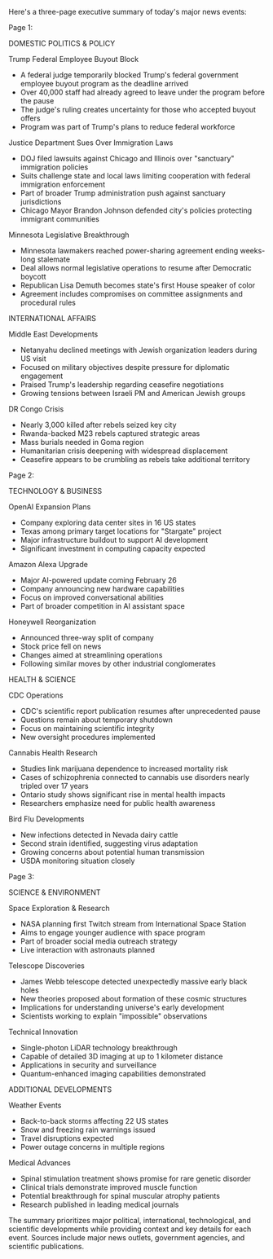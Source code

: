 Here's a three-page executive summary of today's major news events:

Page 1:

DOMESTIC POLITICS & POLICY

Trump Federal Employee Buyout Block
- A federal judge temporarily blocked Trump's federal government employee buyout program as the deadline arrived
- Over 40,000 staff had already agreed to leave under the program before the pause
- The judge's ruling creates uncertainty for those who accepted buyout offers
- Program was part of Trump's plans to reduce federal workforce

Justice Department Sues Over Immigration Laws
- DOJ filed lawsuits against Chicago and Illinois over "sanctuary" immigration policies
- Suits challenge state and local laws limiting cooperation with federal immigration enforcement
- Part of broader Trump administration push against sanctuary jurisdictions
- Chicago Mayor Brandon Johnson defended city's policies protecting immigrant communities

Minnesota Legislative Breakthrough
- Minnesota lawmakers reached power-sharing agreement ending weeks-long stalemate
- Deal allows normal legislative operations to resume after Democratic boycott
- Republican Lisa Demuth becomes state's first House speaker of color
- Agreement includes compromises on committee assignments and procedural rules

INTERNATIONAL AFFAIRS

Middle East Developments
- Netanyahu declined meetings with Jewish organization leaders during US visit
- Focused on military objectives despite pressure for diplomatic engagement
- Praised Trump's leadership regarding ceasefire negotiations
- Growing tensions between Israeli PM and American Jewish groups

DR Congo Crisis
- Nearly 3,000 killed after rebels seized key city
- Rwanda-backed M23 rebels captured strategic areas
- Mass burials needed in Goma region
- Humanitarian crisis deepening with widespread displacement
- Ceasefire appears to be crumbling as rebels take additional territory

Page 2:

TECHNOLOGY & BUSINESS 

OpenAI Expansion Plans
- Company exploring data center sites in 16 US states
- Texas among primary target locations for "Stargate" project
- Major infrastructure buildout to support AI development
- Significant investment in computing capacity expected

Amazon Alexa Upgrade
- Major AI-powered update coming February 26
- Company announcing new hardware capabilities
- Focus on improved conversational abilities
- Part of broader competition in AI assistant space

Honeywell Reorganization
- Announced three-way split of company
- Stock price fell on news
- Changes aimed at streamlining operations
- Following similar moves by other industrial conglomerates

HEALTH & SCIENCE

CDC Operations
- CDC's scientific report publication resumes after unprecedented pause
- Questions remain about temporary shutdown
- Focus on maintaining scientific integrity
- New oversight procedures implemented

Cannabis Health Research
- Studies link marijuana dependence to increased mortality risk
- Cases of schizophrenia connected to cannabis use disorders nearly tripled over 17 years
- Ontario study shows significant rise in mental health impacts
- Researchers emphasize need for public health awareness

Bird Flu Developments
- New infections detected in Nevada dairy cattle
- Second strain identified, suggesting virus adaptation
- Growing concerns about potential human transmission
- USDA monitoring situation closely

Page 3:

SCIENCE & ENVIRONMENT

Space Exploration & Research
- NASA planning first Twitch stream from International Space Station
- Aims to engage younger audience with space program
- Part of broader social media outreach strategy
- Live interaction with astronauts planned

Telescope Discoveries
- James Webb telescope detected unexpectedly massive early black holes
- New theories proposed about formation of these cosmic structures
- Implications for understanding universe's early development
- Scientists working to explain "impossible" observations

Technical Innovation
- Single-photon LiDAR technology breakthrough
- Capable of detailed 3D imaging at up to 1 kilometer distance
- Applications in security and surveillance
- Quantum-enhanced imaging capabilities demonstrated

ADDITIONAL DEVELOPMENTS

Weather Events
- Back-to-back storms affecting 22 US states
- Snow and freezing rain warnings issued
- Travel disruptions expected
- Power outage concerns in multiple regions

Medical Advances
- Spinal stimulation treatment shows promise for rare genetic disorder
- Clinical trials demonstrate improved muscle function
- Potential breakthrough for spinal muscular atrophy patients
- Research published in leading medical journals

The summary prioritizes major political, international, technological, and scientific developments while providing context and key details for each event. Sources include major news outlets, government agencies, and scientific publications.